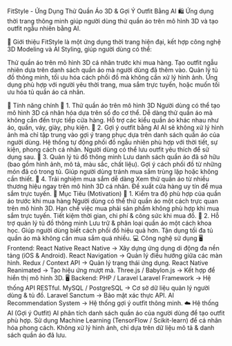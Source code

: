 FitStyle - Ứng Dụng Thử Quần Áo 3D & Gợi Ý Outfit Bằng AI
🛍️ Ứng dụng thời trang thông minh giúp người dùng thử quần áo trên mô hình 3D và tạo outfit ngẫu nhiên bằng AI.

🚀 Giới thiệu
FitStyle là một ứng dụng thời trang hiện đại, kết hợp công nghệ 3D Modeling và AI Styling, giúp người dùng có thể:

Thử quần áo trên mô hình 3D cá nhân trước khi mua hàng.
Tạo outfit ngẫu nhiên dựa trên danh sách quần áo mà người dùng đã thêm vào.
Quản lý tủ đồ thông minh, tối ưu hóa cách phối đồ mà không cần xử lý hình ảnh.
Ứng dụng phù hợp với người yêu thời trang, mua sắm trực tuyến, hoặc muốn tối ưu hóa tủ quần áo cá nhân.

📌 Tính năng chính
🔹 1. Thử quần áo trên mô hình 3D
Người dùng có thể tạo mô hình 3D cá nhân hóa dựa trên số đo cơ thể.
Dễ dàng thử quần áo mà không cần đến trực tiếp cửa hàng.
Hỗ trợ các kiểu quần áo khác nhau như áo, quần, váy, giày, phụ kiện.
🔹 2. Gợi ý outfit bằng AI
AI sẽ không xử lý hình ảnh mà chỉ tập trung vào gợi ý trang phục dựa trên danh sách quần áo của người dùng.
Hệ thống tự động phối đồ ngẫu nhiên phù hợp với thời tiết, sự kiện, phong cách cá nhân.
Người dùng có thể lưu outfit yêu thích để sử dụng sau.
🔹 3. Quản lý tủ đồ thông minh
Lưu danh sách quần áo đã sở hữu (bao gồm hình ảnh, mô tả, màu sắc, chất liệu).
Gợi ý cách phối đồ từ những món đã có trong tủ.
Giúp người dùng tránh mua sắm trùng lặp hoặc không cần thiết.
🔹 4. Trải nghiệm mua sắm dễ dàng
Xem thử quần áo từ nhiều thương hiệu ngay trên mô hình 3D cá nhân.
Đề xuất cửa hàng uy tín để mua sắm trực tuyến.
🎯 Mục Tiêu (Motivation)
🔹 1. Kiểm tra độ phù hợp của quần áo trước khi mua hàng
Người dùng có thể thử quần áo một cách trực quan trên mô hình 3D.
Hạn chế việc mua phải sản phẩm không phù hợp khi mua sắm trực tuyến.
Tiết kiệm thời gian, chi phí & công sức khi mua đồ.
🔹 2. Hỗ trợ quản lý tủ đồ thông minh
Lưu trữ & phân loại quần áo một cách khoa học.
Giúp người dùng biết cách phối đồ hiệu quả hơn.
Tận dụng tối đa tủ quần áo mà không cần mua sắm quá nhiều.
💻 Công nghệ sử dụng
🖥️ Frontend: React Native
React Native → Xây dựng ứng dụng di động đa nền tảng (iOS & Android).
React Navigation → Quản lý điều hướng giữa các màn hình.
Redux / Context API → Quản lý trạng thái ứng dụng.
React Native Reanimated → Tạo hiệu ứng mượt mà.
Three.js / Babylon.js → Kết hợp để hiển thị mô hình 3D.
🖥️ Backend: PHP / Laravel
Laravel Framework → Hệ thống API RESTful.
MySQL / PostgreSQL → Cơ sở dữ liệu quản lý người dùng & tủ đồ.
Laravel Sanctum → Bảo mật xác thực API.
AI Recommendation System → Hệ thống gợi ý outfit thông minh.
☁️ Hệ thống AI (Gợi ý Outfit)
AI phân tích danh sách quần áo của người dùng để tạo outfit phù hợp.
Sử dụng Machine Learning (TensorFlow / Scikit-learn) để cá nhân hóa phong cách.
Không xử lý hình ảnh, chỉ dựa trên dữ liệu mô tả & danh sách quần áo đã lưu.
